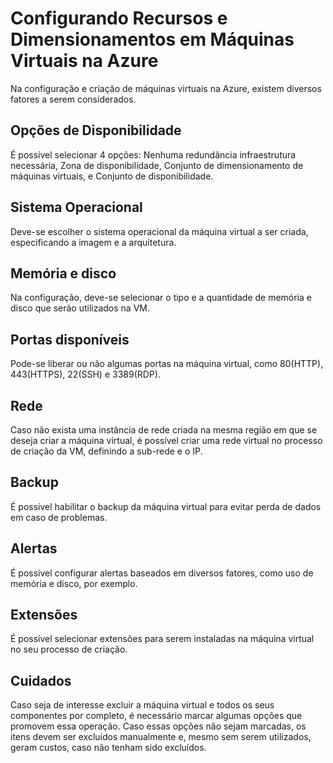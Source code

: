 # Configurando Recursos e Dimensionamentos em Máquinas Virtuais na Azure
Na configuração e criação de máquinas virtuais na Azure, existem diversos fatores a serem considerados.

## Opções de Disponibilidade
É possível selecionar 4 opções: Nenhuma redundância infraestrutura necessária, Zona de disponibilidade, Conjunto de dimensionamento de máquinas virtuais, e Conjunto de disponibilidade.

## Sistema Operacional
Deve-se escolher o sistema operacional da máquina virtual a ser criada, especificando a imagem e a arquitetura.

## Memória e disco
Na configuração, deve-se selecionar o tipo e a quantidade de memória e disco que serão utilizados na VM.

## Portas disponíveis
Pode-se liberar ou não algumas portas na máquina virtual, como 80(HTTP), 443(HTTPS), 22(SSH) e 3389(RDP).

## Rede
Caso não exista uma instância de rede criada na mesma região em que se deseja criar a máquina virtual, é possível criar uma rede virtual no processo de criação da VM, definindo a sub-rede e o IP.

## Backup
É possível habilitar o backup da máquina virtual para evitar perda de dados em caso de problemas.

## Alertas
É possível configurar alertas baseados em diversos fatores, como uso de memória e disco, por exemplo.

## Extensões
É possível selecionar extensões para serem instaladas na máquina virtual no seu processo de criação.

## Cuidados
Caso seja de interesse excluir a máquina virtual e todos os seus componentes por completo, é necessário marcar algumas opções que promovem essa operação. Caso essas opções não sejam marcadas, os itens devem ser excluídos manualmente e, mesmo sem serem utilizados, geram custos, caso não tenham sido excluídos.
